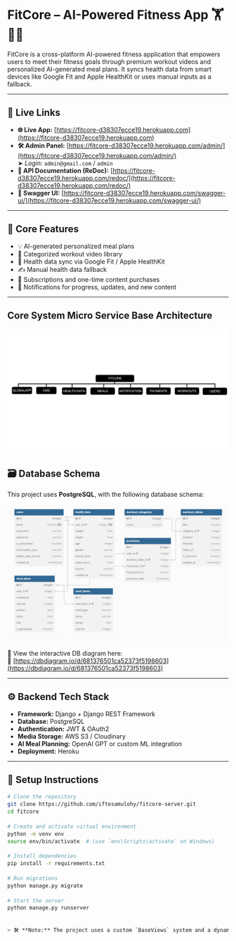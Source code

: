 # FitCore – AI-Powered Fitness App 🏋️🤖🥗

FitCore is a cross-platform AI-powered fitness application that empowers users to meet their fitness goals through premium workout videos and personalized AI-generated meal plans. It syncs health data from smart devices like Google Fit and Apple HealthKit or uses manual inputs as a fallback.

---

## 🔗 Live Links

- **🌐 Live App:** [https://fitcore-d38307ecce19.herokuapp.com](https://fitcore-d38307ecce19.herokuapp.com)
- **🛠️ Admin Panel:** [https://fitcore-d38307ecce19.herokuapp.com/admin/](https://fitcore-d38307ecce19.herokuapp.com/admin/)  
  ➤ *Login:* `admin@gmail.com` / `admin`
- **📘 API Documentation (ReDoc):** [https://fitcore-d38307ecce19.herokuapp.com/redoc/](https://fitcore-d38307ecce19.herokuapp.com/redoc/)
- **📒 Swagger UI:** [https://fitcore-d38307ecce19.herokuapp.com/swagger-ui/](https://fitcore-d38307ecce19.herokuapp.com/swagger-ui/)

---

## 🧠 Core Features

- 💡 AI-generated personalized meal plans
- 🎥 Categorized workout video library
- 🔄 Health data sync via Google Fit / Apple HealthKit
- ✍️ Manual health data fallback
- 🛒 Subscriptions and one-time content purchases
- 🔔 Notifications for progress, updates, and new content

---
## Core System Micro Service Base Architecture
![Micro Service](./microservice.png)

## 🗃️ Database Schema

This project uses **PostgreSQL**, with the following database schema:

![Database ERD](./dbdiagram.jpeg)

🧭 View the interactive DB diagram here:  
🔗 [https://dbdiagram.io/d/681376501ca52373f5198603](https://dbdiagram.io/d/681376501ca52373f5198603)

---

## ⚙️ Backend Tech Stack

- **Framework:** Django + Django REST Framework
- **Database:** PostgreSQL
- **Authentication:** JWT & OAuth2
- **Media Storage:** AWS S3 / Cloudinary
- **AI Meal Planning:** OpenAI GPT or custom ML integration
- **Deployment:** Heroku

---

## 🚀 Setup Instructions

```bash
# Clone the repository
git clone https://github.com/iftesamulohy/fitcore-server.git
cd fitcore

# Create and activate virtual environment
python -m venv env
source env/bin/activate  # (use `env\Scripts\activate` on Windows)

# Install dependencies
pip install -r requirements.txt

# Run migrations
python manage.py migrate

# Start the server
python manage.py runserver


> 🛠 **Note:** The project uses a custom `BaseViews` system and a dynamic API function implemented in the `globalapp` module. Thanks to this architecture, building a general-purpose API takes only **10–15 minutes** under normal conditions. However, endpoints involving complex AI logic (like GPT integration or model inference) may take additional time depending on the implementation complexity.
